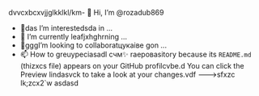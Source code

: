 dvvcxbcxvjjglkklkl/km- 👋 Hi, I’m @rozadub869
- 👀das I’m interestedsda in ...
- 🌱 I’m currently leafjxhghrning ...
- 💞️gggI’m looking to collaboratцукаівe gon ...
- 📫 How to greuypeciasadl счм✨ raepoваsitory because its `README.md` (thizxcs file) appears on your GitHub profilcvbe.d
You can click the Preview lindasvck to take a look at your changes.vdf
--->sfxzc
lk;zcx2`w
asdasd

